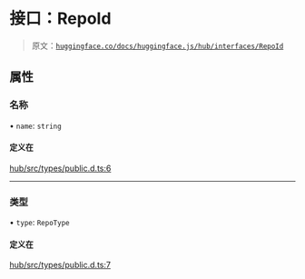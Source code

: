 # 接口：RepoId

> 原文：[`huggingface.co/docs/huggingface.js/hub/interfaces/RepoId`](https://huggingface.co/docs/huggingface.js/hub/interfaces/RepoId)

## 属性

### 名称

• `name`: `string`

#### 定义在

[hub/src/types/public.d.ts:6](https://github.com/huggingface/huggingface.js/blob/main/packages/hub/src/types/public.d.ts#L6)

* * *

### 类型

• `type`: `RepoType`

#### 定义在

[hub/src/types/public.d.ts:7](https://github.com/huggingface/huggingface.js/blob/main/packages/hub/src/types/public.d.ts#L7)
